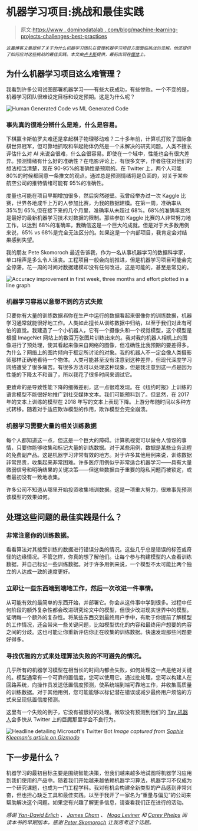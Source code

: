# 机器学习项目:挑战和最佳实践

> 原文:[https://www . dominodatalab . com/blog/machine-learning-projects-challenges-best-practices](https://www.dominodatalab.com/blog/machine-learning-projects-challenges-best-practices)

<small>*这篇博客文章提供了关于为什么机器学习团队在管理机器学习项目方面面临挑战的见解。他还提供了如何应对这些挑战的最佳实践。本文由[卢卡斯](https://twitter.com/l2k)提供，最初出现在[媒体](https://medium.com/@l2k/why-are-machine-learning-projects-so-hard-to-manage-8e9b9cf49641)上。*</small>

## 为什么机器学习项目这么难管理？

我看到许多公司试图部署机器学习——有些大获成功，有些惨败。一个不变的是，机器学习团队很难设定目标和设定预期。这是为什么呢？

![Human Generated Code vs ML Generated Code](../Images/19911412afdfd783567546fd51cbe694.png)

### 事先真的很难分辨什么是难，什么是容易。

下棋赢卡斯帕罗夫难还是拿起棋子物理移动难？二十多年前，计算机打败了国际象棋世界冠军，但可靠地抓取和举起物体仍然是一个未解决的研究问题。人类不擅长评估什么对 AI 来说会很难，什么会很容易。即使在一个域中，性能也会有很大差异。预测情绪有什么好的准确性？在电影评论上，有很多文字，作者往往对他们的想法相当清楚，现在 90-95%的准确性是预期的。在 Twitter 上，两个人可能 80%的时候都同意一条推文的观点。通过总是预测情绪将是负面的，对关于某些航空公司的推特情绪可能有 95%的准确性。

度量也可能在项目早期增加很多，然后突然碰壁。我曾经举办过一次 Kaggle 比赛，世界各地成千上万的人参加比赛，为我的数据建模。在第一周，准确率从 35%到 65%,但在接下来的几个月里，准确率从未超过 68%。68%的准确率显然是最好的最新机器学习技术对数据的限制。那些参加 Kaggle 比赛的人非常努力地工作，以达到 68%的准确率，我确信这是一个巨大的成就。但是对于大多数用例来说，65% vs 68%是完全无法区分的。如果这是一个内部项目，我肯定会对结果感到失望。

我的朋友 Pete Skomoroch 最近告诉我，作为一名从事机器学习的数据科学家，单口相声是多么令人沮丧。工程项目一般会向前推进，但是机器学习项目可能会完全停滞。花一周的时间对数据建模却没有任何改进，这是可能的，甚至是常见的。

![Accuracy improvement in first week, three months and effort plotted in a line graph](../Images/a39f6d46f48e6f72c24a9547dfaa4f89.png)

### 机器学习容易以意想不到的方式失败

只要你有大量的训练数据*和*你在生产中运行的数据看起来很像你的训练数据，机器学习通常就能很好地工作。人类如此擅长从训练数据中归纳，以至于我们对此有可怕的直觉。我建造了一个小机器人，它有一个摄像头和一个视觉模型，这个模型是根据 ImageNet 网站上的数百万张图片训练出来的。我对我的机器人相机上的图像进行了预处理，使其看起来像来自网络的图像，但准确性比我预期的要差得多。为什么？网络上的图片倾向于框定所讨论的对象。我的机器人不一定会像人类摄影师那样正确地看待一个物体。人类可能甚至没有注意到这种差异，但现代深度学习网络遭受了很多痛苦。有很多方法可以处理这种现象，但是我注意到这一点是因为性能的下降太不和谐了，所以我花了很多时间来调试它。

更致命的是导致性能下降的细微差别，这一点很难发现。在《纽约时报》上训练的语言模型不能很好地推广到社交媒体文本。我们可能预料到了。但显然，在 2017 年的文本上训练的模型在 2018 年写的文本上表现下降。上游分布随时间以多种方式转移。随着对手适应欺诈模型的作用，欺诈模型会完全崩溃。

### 机器学习需要大量的相关训练数据

每个人都知道这一点，但这是一个巨大的障碍。计算机视觉可以做令人惊讶的事情，只要你能够收集和标记大量的训练数据。对于某些用例，数据是某些业务流程的免费副产品。这是机器学习非常有效的地方。对于许多其他用例来说，训练数据非常昂贵，收集起来非常困难。许多医疗用例似乎非常适合机器学习——具有大量微弱信号和明确结果的关键决策——但这些数据由于重要的隐私问题而被锁定，或者最初没有一致地收集。

许多公司不知道从哪里开始投资收集培训数据。这是一项重大努力，很难事先预测该模型的效果如何。

## 处理这些问题的最佳实践是什么？

### 非常注意你的训练数据。

看看算法对其接受训练的数据进行错误分类的情况。这些几乎总是错误的标签或奇怪的边缘情况。不管怎样，你真的想了解他们。让每个参与构建模型的人查看训练数据，并自己标记一些训练数据。对于许多用例来说，一个模型不太可能比两个独立的人达成一致的速度更好。

### 立即让一些东西端到端地工作，然后一次改进一件事情。

从可能有效的最简单的东西开始，并部署它。你会从这件事中学到很多。过程中任何阶段的额外复杂性都会改进研究论文中的模型，但很少改进现实世界中的模型。证明每一个额外的复杂性。将某些东西交到最终用户手中，有助于你提前了解模型的工作情况，还会带来一些关键问题，比如模型优化的内容和最终用户想要的内容之间的分歧。这也可能让你重新评估你正在收集的训练数据。快速发现那些问题要好得多。

### 寻找优雅的方式来处理算法失败的不可避免的情况。

几乎所有的机器学习模型在相当长的时间内都会失败，如何处理这一点是绝对关键的。模型通常有一个可靠的置信度，您可以使用它。通过批处理，您可以构建人在回路系统，向操作员发送低置信度预测，使系统端到端可靠地工作，并收集高质量的训练数据。对于其他用例，您可能能够以标记潜在错误或减少最终用户烦恼的方式来呈现低置信度预测。

这里有一个失败的例子，它没有被很好的处理。微软没有预测到他们的 [Tay 机器人](https://gizmodo.com/here-are-the-microsoft-twitter-bot-s-craziest-racist-ra-1766820160)会多快从 Twitter 上的巨魔那里学会不良行为。

![Headline detailing Microsoft's Twitter Bot](../Images/e78fd0fb04fba0780e6f83a472c75e6b.png) *Image captured from [Sophie Kleeman's article on Gizmodo](https://gizmodo.com/here-are-the-microsoft-twitter-bot-s-craziest-racist-ra-1766820160)*

## 下一步是什么？‍

机器学习的最初目标主要是围绕智能决策，但我们越来越多地试图将机器学习应用到我们使用的产品中。随着我们开始越来越依赖机器学习算法，机器学习不仅成为一个研究课题，也成为一门工程学科。我对有机会构建全新类型的产品感到非常兴奋，但也担心缺乏工具和最佳实践。以至于我开了一家名为“重量与偏见”的公司来帮助解决这个问题。如果您有兴趣了解更多信息，请查看我们正在进行的活动。

*感谢 [Yan-David Erlich](https://medium.com/@yanda) 、 [James Cham](https://medium.com/@jamescham) 、 [Noga Leviner](https://medium.com/@nogaleviner) 和 [Carey Phelps](https://medium.com/@careyphelps) 阅读本书的早期版本，感谢 [Peter Skomoroch](https://medium.com/@peteskomoroch) 让我思考这个话题。*